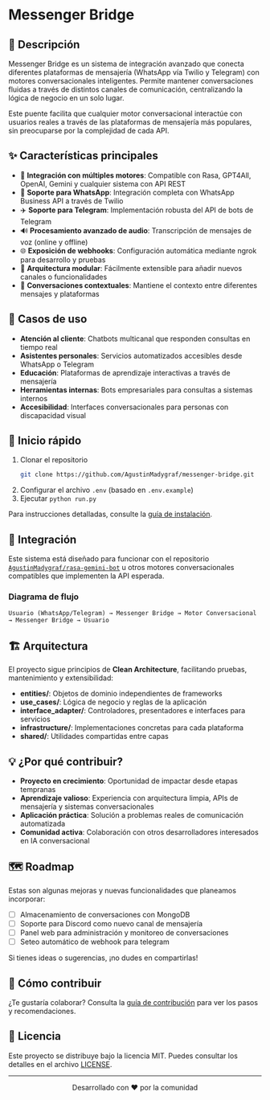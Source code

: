 # Messenger Bridge

## 📢 Descripción
Messenger Bridge es un sistema de integración avanzado que conecta diferentes plataformas de mensajería (WhatsApp vía Twilio y Telegram) con motores conversacionales inteligentes. Permite mantener conversaciones fluidas a través de distintos canales de comunicación, centralizando la lógica de negocio en un solo lugar.

Este puente facilita que cualquier motor conversacional interactúe con usuarios reales a través de las plataformas de mensajería más populares, sin preocuparse por la complejidad de cada API.

## ✨ Características principales
- 🤖 **Integración con múltiples motores**: Compatible con Rasa, GPT4All, OpenAI, Gemini y cualquier sistema con API REST
- 📱 **Soporte para WhatsApp**: Integración completa con WhatsApp Business API a través de Twilio
- ✈️ **Soporte para Telegram**: Implementación robusta del API de bots de Telegram
- 🔊 **Procesamiento avanzado de audio**: Transcripción de mensajes de voz (online y offline)
- 🌐 **Exposición de webhooks**: Configuración automática mediante ngrok para desarrollo y pruebas
- 🧩 **Arquitectura modular**: Fácilmente extensible para añadir nuevos canales o funcionalidades
- 🔄 **Conversaciones contextuales**: Mantiene el contexto entre diferentes mensajes y plataformas

## 🚀 Casos de uso

- **Atención al cliente**: Chatbots multicanal que responden consultas en tiempo real
- **Asistentes personales**: Servicios automatizados accesibles desde WhatsApp o Telegram
- **Educación**: Plataformas de aprendizaje interactivas a través de mensajería
- **Herramientas internas**: Bots empresariales para consultas a sistemas internos
- **Accesibilidad**: Interfaces conversacionales para personas con discapacidad visual

## 🔧 Inicio rápido

1. Clonar el repositorio
   ```bash
   git clone https://github.com/AgustinMadygraf/messenger-bridge.git
   ```
2. Configurar el archivo `.env` (basado en `.env.example`)
3. Ejecutar `python run.py`

Para instrucciones detalladas, consulte la [guía de instalación](docs/installation.md).

## 🔌 Integración

Este sistema está diseñado para funcionar con el repositorio [`AgustinMadygraf/rasa-gemini-bot`](https://github.com/AgustinMadygraf/rasa-gemini-bot.gt) u otros motores conversacionales compatibles que implementen la API esperada.

### Diagrama de flujo
```
Usuario (WhatsApp/Telegram) → Messenger Bridge → Motor Conversacional → Messenger Bridge → Usuario
```

## 🏗️ Arquitectura

El proyecto sigue principios de **Clean Architecture**, facilitando pruebas, mantenimiento y extensibilidad:

- **entities/**: Objetos de dominio independientes de frameworks
- **use_cases/**: Lógica de negocio y reglas de la aplicación
- **interface_adapter/**: Controladores, presentadores e interfaces para servicios
- **infrastructure/**: Implementaciones concretas para cada plataforma
- **shared/**: Utilidades compartidas entre capas

## 💡 ¿Por qué contribuir?

- **Proyecto en crecimiento**: Oportunidad de impactar desde etapas tempranas
- **Aprendizaje valioso**: Experiencia con arquitectura limpia, APIs de mensajería y sistemas conversacionales
- **Aplicación práctica**: Solución a problemas reales de comunicación automatizada
- **Comunidad activa**: Colaboración con otros desarrolladores interesados en IA conversacional

## 🗺️ Roadmap

Estas son algunas mejoras y nuevas funcionalidades que planeamos incorporar:

- [ ] Almacenamiento de conversaciones con MongoDB
- [ ] Soporte para Discord como nuevo canal de mensajería
- [ ] Panel web para administración y monitoreo de conversaciones
- [ ] Seteo automático de webhook para telegram

Si tienes ideas o sugerencias, ¡no dudes en compartirlas!

## 🤝 Cómo contribuir

¿Te gustaría colaborar? Consulta la [guía de contribución](docs/CONTRIBUTING.md) para ver los pasos y recomendaciones.

## 📄 Licencia

Este proyecto se distribuye bajo la licencia MIT. Puedes consultar los detalles en el archivo [LICENSE](LICENSE).

---

<p align="center">
  Desarrollado con ❤️ por la comunidad
</p>